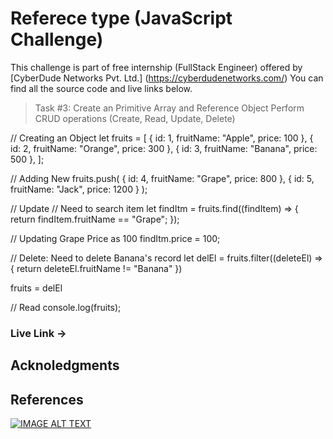 # Referece type (JavaScript Challenge)

This challenge is part of free internship (FullStack Engineer) offered by [CyberDude Networks Pvt. Ltd.] (https://cyberdudenetworks.com/) You can find all the source code and live links below.

> Task #3: Create an Primitive Array and Reference Object Perform CRUD operations (Create, Read, Update, Delete)

<!-- JavaScript Code -->

// Creating an Object
let fruits = [
    { id: 1, fruitName: "Apple", price: 100 },
    { id: 2, fruitName: "Orange", price: 300 },
    { id: 3, fruitName: "Banana", price: 500 },
  ];
  
  // Adding New
  fruits.push(
    { id: 4, fruitName: "Grape", price: 800 },
    { id: 5, fruitName: "Jack", price: 1200 }
  );
  
  // Update
  // Need to search item
  let findItm = fruits.find((findItem) => {
    return findItem.fruitName == "Grape";
  });
  
  // Updating Grape Price as 100
  findItm.price = 100;
  
  // Delete: Need to delete Banana's record
  let delEl = fruits.filter((deleteEl) => {
      return deleteEl.fruitName != "Banana"
  })
  
  fruits = delEl
  
  
  // Read
  console.log(fruits);
  

### Live Link ->

<!-- Deploy and put the link -->

## Acknoledgments

## References

[![IMAGE ALT TEXT](http://img.youtube.com/vi/xG5IUyZvbDk&list=PL73Obo20O_7ihsIM5K-hHYPrcqkkdQcLa&index=29/0.jpg)](http://www.youtube.com/watch?v=xG5IUyZvbDk&list=PL73Obo20O_7ihsIM5K-hHYPrcqkkdQcLa&index=29 "JavaScript Switch-case (With Examples) )")

